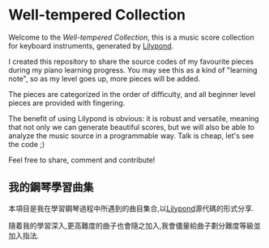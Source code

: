 # Well-tempered Collection

Welcome to the _Well-tempered Collection_, this is a music score collection for keyboard instruments, generated by [Lilypond](https://lilypond.org/).

I created this repository to share the source codes of my favourite pieces during my piano learning progress. You may see this as a kind of "learning note", so as my level goes up, more pieces will be added.

The pieces are categorized in the order of difficulty, and all beginner level pieces are provided with fingering.

The benefit of using Lilypond is obvious: it is robust and versatile, meaning that not only we can generate beautiful scores, but we will also be able to analyze the music source in a programmable way. Talk is cheap, let's see the code ;)

Feel free to share, comment and contribute!

## 我的鋼琴學習曲集
本項目是我在學習鋼琴過程中所遇到的曲目集合,以[Lilypond](https://lilypond.org/)源代碼的形式分享.

隨着我的學習深入,更高難度的曲子也會隨之加入,我會儘量給曲子劃分難度等級並加入指法.
